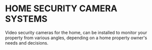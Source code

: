 # HOME SECURITY CAMERA SYSTEMS

Video security cameras for the home, can be installed to monitor your property from various angles, depending on a home property owner's needs and decisions.

